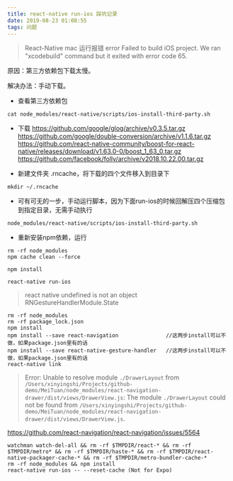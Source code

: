 ```yaml
---
title: react-native run-ios 踩坑记录
date: 2019-08-23 01:08:55
tags: 问题
---
```



> React-Native mac 运行报错 error Failed to build iOS project. We ran "xcodebuild" command but it exited with error code 65. 

原因：第三方依赖包下载太慢。

解决办法：手动下载。

<!-- more -->

- 查看第三方依赖包

```
cat node_modules/react-native/scripts/ios-install-third-party.sh
```

- 下载
https://github.com/google/glog/archive/v0.3.5.tar.gz
https://github.com/google/double-conversion/archive/v1.1.6.tar.gz
https://github.com/react-native-community/boost-for-react-native/releases/download/v1.63.0-0/boost_1_63_0.tar.gz
https://github.com/facebook/folly/archive/v2018.10.22.00.tar.gz

- 新建文件夹 .rncache，将下载的四个文件移入到目录下
```
mkdir ~/.rncache
```

- 可有可无的一步，手动运行脚本，因为下面run-ios的时候回解压四个压缩包到指定目录，无需手动执行
```
node_modules/react-native/scripts/ios-install-third-party.sh
```

- 重新安装npm依赖，运行

```
rm -rf node_modules 
npm cache clean --force

npm install 

react-native run-ios
```

> react native undefined is not an object RNGestureHandlerModule.State

```
rm -rf node_modules
rm -rf package_lock.json
npm install
npm install --save react-navigation               //这两步install可以不做，如果package.json里有的话
npm install --save react-native-gesture-handler   //这两步install可以不做，如果package.json里有的话
react-native link
```



> Error: Unable to resolve module `./DrawerLayout` from `/Users/xinyingshi/Projects/github-demo/MeiTuan/node_modules/react-navigation-drawer/dist/views/DrawerView.js`: The module `./DrawerLayout` could not be found from `/Users/xinyingshi/Projects/github-demo/MeiTuan/node_modules/react-navigation-drawer/dist/views/DrawerView.js`.


https://github.com/react-navigation/react-navigation/issues/5564
```
watchman watch-del-all && rm -rf $TMPDIR/react-* && rm -rf $TMPDIR/metro* && rm -rf $TMPDIR/haste-* && rm -rf $TMPDIR/react-native-packager-cache-* && rm -rf $TMPDIR/metro-bundler-cache-*
rm -rf node_modules && npm install
react-native run-ios -- --reset-cache (Not for Expo)
```

